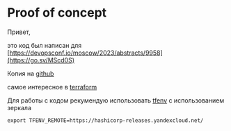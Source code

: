 # Proof of concept

Привет,

это код был написан для [https://devopsconf.io/moscow/2023/abstracts/9958](https://go.sv/MScd0S)

Копия на [github](https://github.com/mkostrikin/conf2023)

самое интересное в [terraform](terraform)

Для работы с кодом рекумендую использовать [tfenv](https://github.com/tfutils/tfenv)
с использованием зеркала
```
export TFENV_REMOTE=https://hashicorp-releases.yandexcloud.net/
```

